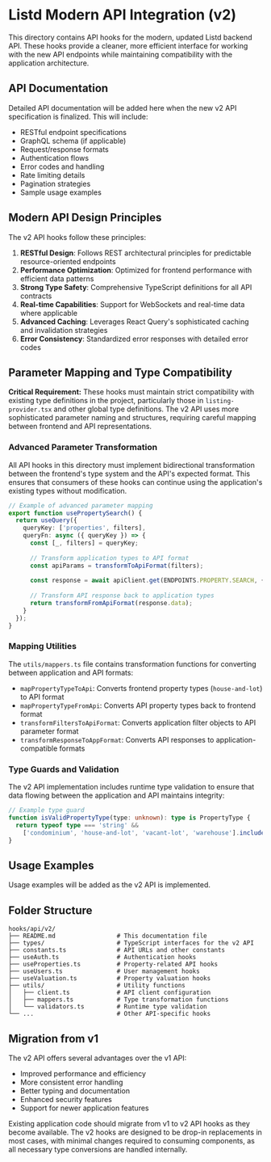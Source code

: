 # Listd Modern API Integration (v2)

This directory contains API hooks for the modern, updated Listd backend API. These hooks provide a cleaner, more efficient interface for working with the new API endpoints while maintaining compatibility with the application architecture.

## API Documentation

Detailed API documentation will be added here when the new v2 API specification is finalized. This will include:

- RESTful endpoint specifications
- GraphQL schema (if applicable)
- Request/response formats
- Authentication flows
- Error codes and handling
- Rate limiting details
- Pagination strategies
- Sample usage examples

## Modern API Design Principles

The v2 API hooks follow these principles:

1. **RESTful Design**: Follows REST architectural principles for predictable resource-oriented endpoints
2. **Performance Optimization**: Optimized for frontend performance with efficient data patterns
3. **Strong Type Safety**: Comprehensive TypeScript definitions for all API contracts
4. **Real-time Capabilities**: Support for WebSockets and real-time data where applicable
5. **Advanced Caching**: Leverages React Query's sophisticated caching and invalidation strategies
6. **Error Consistency**: Standardized error responses with detailed error codes

## Parameter Mapping and Type Compatibility

**Critical Requirement:** These hooks must maintain strict compatibility with existing type definitions in the project, particularly those in `listing-provider.tsx` and other global type definitions. The v2 API uses more sophisticated parameter naming and structures, requiring careful mapping between frontend and API representations.

### Advanced Parameter Transformation

All API hooks in this directory must implement bidirectional transformation between the frontend's type system and the API's expected format. This ensures that consumers of these hooks can continue using the application's existing types without modification.

```typescript
// Example of advanced parameter mapping
export function usePropertySearch() {
  return useQuery({
    queryKey: ['properties', filters],
    queryFn: async ({ queryKey }) => {
      const [_, filters] = queryKey;
      
      // Transform application types to API format
      const apiParams = transformToApiFormat(filters);
      
      const response = await apiClient.get(ENDPOINTS.PROPERTY.SEARCH, { params: apiParams });
      
      // Transform API response back to application types
      return transformFromApiFormat(response.data);
    }
  });
}
```

### Mapping Utilities

The `utils/mappers.ts` file contains transformation functions for converting between application and API formats:

- `mapPropertyTypeToApi`: Converts frontend property types (`house-and-lot`) to API format
- `mapPropertyTypeFromApi`: Converts API property types back to frontend format
- `transformFiltersToApiFormat`: Converts application filter objects to API parameter format
- `transformResponseToAppFormat`: Converts API responses to application-compatible formats

### Type Guards and Validation

The v2 API implementation includes runtime type validation to ensure that data flowing between the application and API maintains integrity:

```typescript
// Example type guard
function isValidPropertyType(type: unknown): type is PropertyType {
  return typeof type === 'string' && 
    ['condominium', 'house-and-lot', 'vacant-lot', 'warehouse'].includes(type);
}
```

## Usage Examples

Usage examples will be added as the v2 API is implemented.

## Folder Structure

```
hooks/api/v2/
├── README.md                 # This documentation file
├── types/                    # TypeScript interfaces for the v2 API
├── constants.ts              # API URLs and other constants
├── useAuth.ts                # Authentication hooks
├── useProperties.ts          # Property-related API hooks
├── useUsers.ts               # User management hooks
├── useValuation.ts           # Property valuation hooks
├── utils/                    # Utility functions
│   ├── client.ts             # API client configuration
│   ├── mappers.ts            # Type transformation functions
│   └── validators.ts         # Runtime type validation
└── ...                       # Other API-specific hooks
```

## Migration from v1

The v2 API offers several advantages over the v1 API:

- Improved performance and efficiency
- More consistent error handling
- Better typing and documentation
- Enhanced security features
- Support for newer application features

Existing application code should migrate from v1 to v2 API hooks as they become available. The v2 hooks are designed to be drop-in replacements in most cases, with minimal changes required to consuming components, as all necessary type conversions are handled internally. 